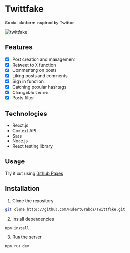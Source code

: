 # Twittfake
Social platform inspired by Twitter.

![twittfake](https://github.com/HubertGrabda/Twittfake/assets/115069516/e4d13d25-1b2f-4af6-af44-b8ef3c9f2492)

## Features

- [x] Post creation and management
- [x] Retweet to X function
- [x] Commenting on posts
- [x] Liking posts and comments
- [x] Sign in function
- [x] Catching popular hashtags
- [x] Changable theme
- [x] Posts filter

## Technologies
- React.js
- Context API
- Sass
- Node.js
- React testing library

## Usage

Try it out using [Github Pages](https://hubertgrabda.github.io/Twittfake/)

## Installation

1. Clone the repository

```bash
git clone https://github.com/HubertGrabda/Twittfake.git
```
2. Install dependencies
```bash
npm install
```
3. Run the server
```bash
npm run dev
```

